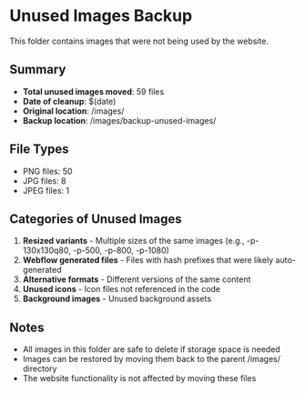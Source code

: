 # Unused Images Backup

This folder contains images that were not being used by the website.

## Summary
- **Total unused images moved**: 59 files
- **Date of cleanup**: $(date)
- **Original location**: /images/
- **Backup location**: /images/backup-unused-images/

## File Types
- PNG files: 50
- JPG files: 8  
- JPEG files: 1

## Categories of Unused Images
1. **Resized variants** - Multiple sizes of the same images (e.g., -p-130x130q80, -p-500, -p-800, -p-1080)
2. **Webflow generated files** - Files with hash prefixes that were likely auto-generated
3. **Alternative formats** - Different versions of the same content
4. **Unused icons** - Icon files not referenced in the code
5. **Background images** - Unused background assets

## Notes
- All images in this folder are safe to delete if storage space is needed
- Images can be restored by moving them back to the parent /images/ directory
- The website functionality is not affected by moving these files
